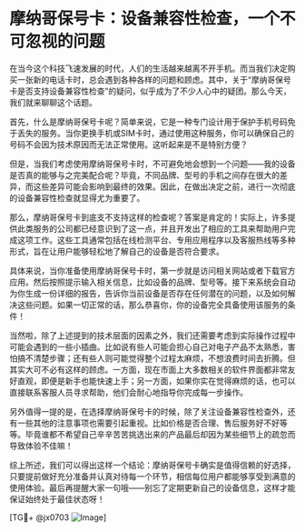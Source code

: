 # 摩纳哥保号卡：设备兼容性检查，一个不可忽视的问题

在当今这个科技飞速发展的时代，人们的生活越来越离不开手机。而当我们决定购买一张新的电话卡时，总会遇到各种各样的问题和顾虑。其中，关于“摩纳哥保号卡是否支持设备兼容性检查”的疑问，似乎成为了不少人心中的疑团。那么今天，我们就来聊聊这个话题。

首先，什么是摩纳哥保号卡呢？简单来说，它是一种专门设计用于保护手机号码免于丢失的服务。当你更换手机或SIM卡时，通过使用这种服务，你可以确保自己的号码不会因为技术原因而无法正常使用。这听起来是不是特别方便？

但是，当我们考虑使用摩纳哥保号卡时，不可避免地会想到一个问题——我的设备是否真的能够与之完美配合呢？毕竟，不同品牌、型号的手机之间存在很大的差异，而这些差异可能会影响到最终的效果。因此，在做出决定之前，进行一次彻底的设备兼容性检查就显得尤为重要了。

那么，摩纳哥保号卡到底支不支持这样的检查呢？答案是肯定的！实际上，许多提供此类服务的公司都已经意识到了这一点，并且开发出了相应的工具来帮助用户完成这项工作。这些工具通常包括在线检测平台、专用应用程序以及客服热线等多种形式，旨在让用户能够轻松地了解自己的设备是否符合要求。

具体来说，当你准备使用摩纳哥保号卡时，第一步就是访问相关网站或者下载官方应用。然后按照提示输入相关信息，比如设备的品牌、型号等。接下来系统会自动为你生成一份详细的报告，告诉你当前设备是否存在任何潜在的问题，以及如何解决这些问题。如果一切正常的话，那么恭喜你，你的设备完全具备使用该服务的条件！

当然啦，除了上述提到的技术层面的因素之外，我们还需要考虑到实际操作过程中可能会遇到的一些小插曲。比如说有些人可能会担心自己对电子产品不太熟悉，害怕搞不清楚步骤；还有些人则可能觉得整个过程太麻烦，不想浪费时间去折腾。但其实大可不必有这样的顾虑。一方面，现在市面上大多数相关的软件界面都非常友好直观，即便是新手也能快速上手；另一方面，如果你实在觉得麻烦的话，也可以直接联系客服人员寻求帮助，他们会耐心地指导你完成每一步操作。

另外值得一提的是，在选择摩纳哥保号卡的时候，除了关注设备兼容性检查外，还有一些其他的注意事项也需要引起重视。比如价格是否合理、售后服务好不好等等。毕竟谁都不希望自己辛辛苦苦挑选出来的产品最后却因为某些细节上的疏忽而导致体验不佳嘛！

综上所述，我们可以得出这样一个结论：摩纳哥保号卡确实是值得信赖的好选择，只要提前做好充分准备并认真对待每一个环节，相信每位用户都能够享受到满意的使用体验。最后再提醒大家一句哦——别忘了定期更新自己的设备信息，这样才能保证始终处于最佳状态呀！

[TG💪+ @jx0703 ![Image](https://github.com/user-attachments/assets/dbca1d08-cadb-493c-b0ec-ad6f7a83f270)]